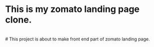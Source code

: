 # This is my zomato landing page clone.
<br>
# This project is about to make front end part of zomato landing page.